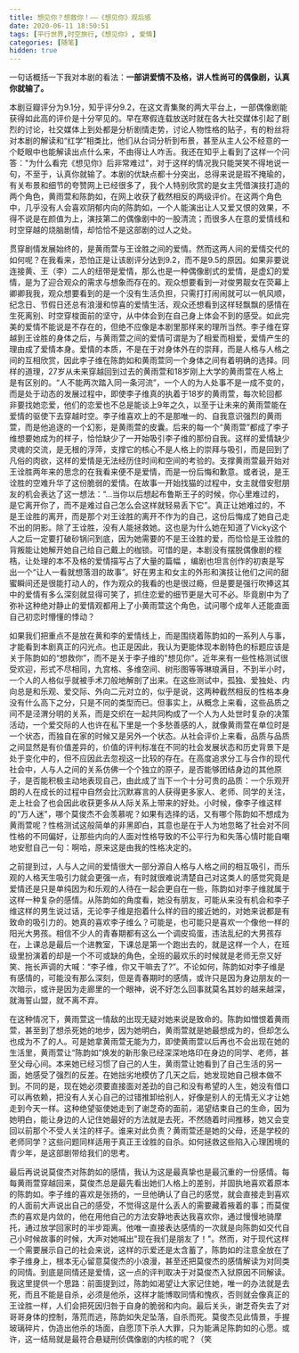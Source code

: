 ```yaml
---
title: 想见你？想救你！——《想见你》观后感
date: 2020-06-11 18:50:51
tags: [平行世界,时空旅行,《想见你》, 爱情]
categories: [随笔]
hidden: true
---
```

一句话概括一下我对本剧的看法：**一部讲爱情不及格，讲人性尚可的偶像剧，认真你就输了。**

本剧豆瓣评分为9.1分，知乎评分9.2，在这文青集聚的两大平台上，一部偶像剧能获得如此高的评价是十分罕见的。早在寒假连载放送时就在各大社交媒体引起了剧烈的讨论，社交媒体上到处都是分析剧情走势，讨论人物性格的贴子，有的粉丝将对本剧的解读和“红学”相类比，他们从台词分析到布景，甚至从主人公不经意的一个眨眼中也能解读出点什么来，不由得让人咋舌。我还在知乎上看到了这样一个问答："为什么看完《想见你》后非常难过"，对于这样的情况我只能哭笑不得地说一句，不至于，认真你就输了。本剧的优缺点都十分突出，总得来说是瑕不掩瑜的，有关布景和细节的夸赞网上已经很多了，我个人特别欣赏的是女主凭借演技打造的两个角色，黄雨萱和陈韵如，在网上收获了截然相反的两级评价。在这两个角色中，几乎没有人会喜欢阴郁内向的陈韵如，一个人能演出让人又爱又恨的效果，不得不说是在颜值为上，演技第二的偶像剧中的一股清流；而很多人在意的爱情线和时空穿越的烧脑剧情，却恰恰不是这部剧的过人之处。

贯穿剧情发展始终的，是黄雨萱与王诠胜之间的爱情。然而这两人间的爱情交代的如何呢？在我看来，恐怕正是让该剧评分达到9.2，而不是9.5的原因。如果非要说连接黄、王（李）二人的纽带是爱情，那么也是一种偶像剧式的爱情，是虚幻的爱情，是为了迎合观众的需求与想象而存在的。观众想要看到一对俊男靓女在荧幕上卿卿我我，观众想要看到的是一个没有生活负担，只需打打闹闹就可以一帆风顺，纪念日、节假日还总有浪漫和惊喜的爱情生活，观众还想看到这样轻飘飘的感情在生死离别、时空穿梭面前的坚守，从中体会到在自己身上体会不到的感受。如此完美的爱情不能说是不存在的，但绝不应像是本剧里那样来的理所当然。李子维在穿越到王诠胜的身体之后，与黄雨萱之间的爱情可谓是为了相爱而相爱，爱情产生的理由成了爱情本身。爱情的本质，不是在于对身体外在的崇拜，而是人格与人格之间的互相欣赏，因此李子维在陈韵如和黄雨萱同一个身体之间有着明确的选择。同样的道理，27岁从未来穿越回到过去的黄雨萱和18岁刚上大学的黄雨萱在人格上是有区别的。“人不能两次踏入同一条河流”，一个人的为人处事不是一成不变的，而是处于动态的发展过程中，即使李子维真的执着于18岁的黄雨萱，每次轮回都非要找她恋爱，他们的恋爱也不总是能谈上9年之久，以至于让未来的黄雨萱能在爱情的驱使下去穿越时空。李子维喜欢上的不是那唯一的、自我意识强烈的黄雨萱，而是他追逐的一个幻影，是黄雨萱的皮囊。后来的每一个“黄雨萱”都成了李子维想要她成为的样子，恰恰缺少了一开始吸引李子维的那份自我。这样的爱情缺少灵魂的交流，是无根的浮萍，支撑它的核心不是人格上的崇拜与吸引，而是回到了凡俗的肉欲，这样的爱情是无法经历住时间和空间的考验的。支撑黄雨萱最开始对王诠胜两年来的思念的在我看来便不是爱情，而是一份后悔和歉意。或者说，是王诠胜的空难升华了这份脆弱的爱情。在故事一开始找猫的过程中，女主就借安慰朋友的机会表达了这一想法：“…当你以后想起布鲁斯王子的时候，你心里难过的，是它离开你了，而不是难过自己怎么会这样就轻易丢下它”。真正让她难过的，不是王诠胜的离开，而是那个对王诠胜的离开不作为的自己，这份后悔成了她自己走不出的阴影。除了王诠胜，没有人能拯救她。这也是为什么她在知道了Vicky这个人之后一定要打破砂锅问到底，因为她需要的不是王诠胜的爱，而恰恰是王诠胜的背叛能让她解开她自己给自己戴上的枷锁。可惜的是，本剧没有摆脱偶像剧的桎梏，让处理的本不及格的爱情描写占了大量的篇幅 ，编剧也坦言创作的初衷是写出一个“让人一看就想落泪的故事”。好在男主和女主的外形和演技让他们之间的甜蜜瞬间还是很能打动人的，作为观众的我看的也是很过瘾，但是要是强行吹捧这其中的爱情有多么深刻就显得可笑了，抓住恋爱的细节更是大可不必。毕竟剧中为了弥补这种绝对静止的爱情观都用上了小黄雨萱这个角色，试问哪个成年人还能直面自己初恋时懵懂的悸动？

如果我们把重点不是放在黄和李的爱情线上，而是围绕着陈韵如的一系列人与事，才能看到本剧真正的闪光点。也正是因此，我认为更能体现本剧特色的标题应该是关于陈韵如的“想救你”，而不是关于李子维的"想见你"。近年来有一些性格测试很受欢迎，形式不尽相同，九宫格、多维空间、树形图等等琳琅满目，不到半小时，一个人的人格似乎就被手术刀般地解剖了出来。在这些测试中，孤独、爱独处、内向总是和乐观、爱交际、外向二元对立的，似乎是说，这两种截然相反的性格本身没有什么高下之分，只是不同的类型而已。但事实上，从概念上来看，这些品质之间不是泾渭分明的关系，而是交织在一起共同构成了一个人为人处世时复杂的决策活动，一个爱交际的人也许在私下里是一个多愁善感的人，就像黄雨萱在单位时是一个状态，而独自在家的时候又是另外一个状态。从社会评价上来看，品质与品质之间显然是有价值差异的，价值的评判标准在不同的社会发展状态和历史背景下是处于变化中的，但不应因此去忽视这一比较的存在。在高度追求分工与合作的现代社会中，人与人之间的关系仿佛一个个独立的原子，是否能够团结身边的其他原子，是否能积极主动地表现自己，由此成了当下一个十分可贵的品质：一个乐观开朗的人在成长的过程中自然会比沉默寡言的人获得更多家人、老师、同学的关注，走上社会了也会因此收获更多从人际关系上带来的好处。小时候，像李子维这样的"万人迷"，哪个莫俊杰不会羡慕呢？如果有选择的话，又有哪个陈韵如不想成为黄雨萱呢？性格测试这般简单的非黑即白，其意也是在于人为地忽略了社会对不同性格的不同偏好，让那些内向的人面对性格导致的不公平行为和失落心情时能自嘲地安慰自己一句：啊哈，原来这是由我的性格决定的。

之前提到过，人与人之间的爱情很大一部分源自人格与人格之间的相互吸引，而乐观的人格天生吸引力就会更强一点，有时就很难说清楚自己对这类人的感觉究竟是爱情还是只是单纯因为和乐观的人待在一起会更自在一些，陈韵如对李子维就属于这样一种复杂的感情。从陈韵如的角度看，她没有朋友，可能从来没有机会和李子维这样的男生说过话，无论李子维是抱着什么样的目的接近她的，对她来说都是有致命的吸引力的。她真的喜欢李子维么？可能是，也可能只是喜欢一个像他一样的阳光大男孩。相信不少人的青春期都有这么一个调皮捣蛋，违法乱纪的大男孩存在，上课总是最后一个进教室，下课总是第一个跑出去的，就是这样一个人，在班级里扮演着的却是一个不可或缺的角色，全班的最欢乐的时候就是老师无奈又好笑、拖长声调的大喊：“李子维，你又干嘛去了?”。不论如何，陈韵如对李子维是有感情的，可能没有那么深刻，但是青春期时的感情，或许只是因为身边朋友的一次暗示，或许是因为走廊里的一个眼神，说不好怎么回事就莫名其妙的越来越深，就海誓山盟，就不离不弃。

在这种情况下，黄雨萱这一情敌的出现无疑对她来说是致命的。陈韵如憎恨着黄雨萱，甚至到了想杀死她的地步，因为她明白，黄雨萱就是她最想成为的，但却怎么也成为不了的人。可是她拿黄雨萱无能为力，即使黄雨萱以后再也不会出现在她的生活里，黄雨萱让“陈韵如”焕发的新形象已经深深地烙印在身边的同学、老师，甚至父母心间。本来她已经习惯了自己的人生，黄雨萱让她看到了自己生活的另一面，她感受了强烈的反差。在她拙劣地模仿了几天之后，她发现她自己根本做不到。不同的是，现在她必须要直接面对差劲的自己和没有希望的人生，她没有借口可以再依赖，把没有人关心自己的过错推卸给别人，好像是别人的无情无义才让她走到今天一样。这种绝望驱使她走到了谢芝奇的面前，渴望结束自己的生命，因为她明白，能让身边的人记住她最好的方法就是去死，不然随着时间推移，她又会变回以前那个不受人关注的样子。谁来对此负责？黄雨萱还是她的父母，还是学校的老师同学？这些问题同样适用于真正王诠胜的自杀。如何拯救这些陷入心理困境的青少年，是这部剧带给我们的思考。

最后再说说莫俊杰对陈韵如的感情，我认为这是最真挚也是最沉重的一份感情。每每黄雨萱穿越回来，莫俊杰总是最先看出她们人格上的差别，并固执地喜欢着原本的陈韵如。李子维的喜欢是张扬的，一旦他确认了自己的感觉，就会直接走到喜欢的人面前大声说出自己的感受，不觉得这是什么丢人的需要藏着掖着的事；而莫俊杰的喜欢是内敛的，他在用他自己的方法安静地表达我喜欢你，通过慢慢地骑摩托，通过放学回家时的半步距离。他唯一直接表达感情的一次就是向陈韵如交代自己小时候故事的时候，大声对她喊出"现在我们是朋友了！"。然而，对于现代这样一个需要展示自己的社会来说，这样的示爱还是太含蓄了，陈韵如的注意全放在了李子维身上，根本无心留意莫俊杰的小浪漫，甚至还把莫俊杰的感情解读为对同类的同情。到底是同情还是爱情，这一点的评判取决于对莫俊杰入狱原因不同解读。我这里提供一个思路：前面提到过，陈韵如渴望让大家记住她，唯一的办法就是去死，而且不能是自杀，必须是他杀，这样才能博取同情和愧疚，否则就会像真正的王诠胜一样，人们会把死因归咎于自身的脆弱和内向。最后关头，谢芝奇失去了对哥哥身体的控制，落荒而逃，陈韵如失足坠落，自杀而死。莫俊杰见此情景，手握玻璃碎片，伪造出他杀的场面，自愿顶下杀人大罪，只为能满足陈韵如的心愿。或许，这一结局就是最符合悬疑刑侦偶像剧的内核的呢？（笑


